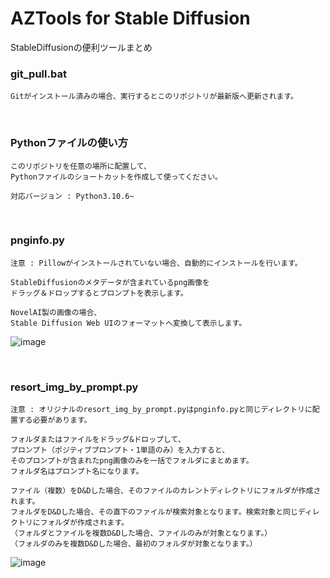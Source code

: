 # AZTools for Stable Diffusion

StableDiffusionの便利ツールまとめ


### git_pull.bat

```
Gitがインストール済みの場合、実行するとこのリポジトリが最新版へ更新されます。
```

<br>

### Pythonファイルの使い方
```
このリポジトリを任意の場所に配置して、
Pythonファイルのショートカットを作成して使ってください。

対応バージョン : Python3.10.6~
```

<br>

### pnginfo.py

```
注意 : Pillowがインストールされていない場合、自動的にインストールを行います。

StableDiffusionのメタデータが含まれているpng画像を
ドラッグ＆ドロップするとプロンプトを表示します。

NovelAI製の画像の場合、
Stable Diffusion Web UIのフォーマットへ変換して表示します。
```
![image](https://user-images.githubusercontent.com/56951093/197378895-114a4b70-b357-4155-8507-ffcdbbf524b9.png)

<br>

### resort_img_by_prompt.py

```
注意 : オリジナルのresort_img_by_prompt.pyはpnginfo.pyと同じディレクトリに配置する必要があります。

フォルダまたはファイルをドラッグ&ドロップして、
プロンプト（ポジティブプロンプト・1単語のみ）を入力すると、
そのプロンプトが含まれたpng画像のみを一括でフォルダにまとめます。
フォルダ名はプロンプト名になります。

ファイル（複数）をD&Dした場合、そのファイルのカレントディレクトリにフォルダが作成されます。
フォルダをD&Dした場合、その直下のファイルが検索対象となります。検索対象と同じディレクトリにフォルダが作成されます。
（フォルダとファイルを複数D&Dした場合、ファイルのみが対象となります。）
（フォルダのみを複数D&Dした場合、最初のフォルダが対象となります。）
```
![image](https://user-images.githubusercontent.com/56951093/197391370-e76931be-da6c-4b51-bb83-4f21225997ca.png)

<br>
<br>
